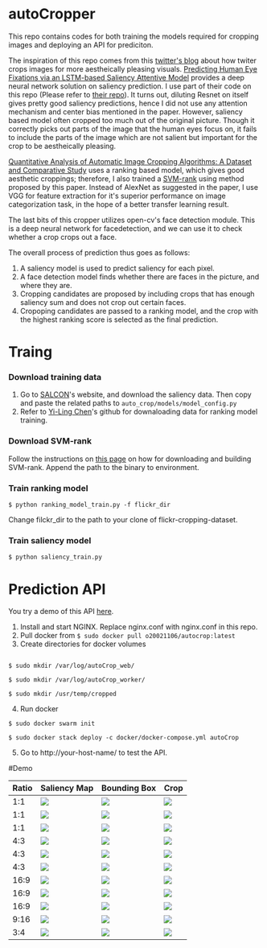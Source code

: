 # autoCropper
This repo contains codes for both training the models required for cropping images 
and deploying an API for prediciton.

The inspiration of this repo comes from this [twitter's blog](https://blog.twitter.com/engineering/en_us/topics/infrastructure/2018/Smart-Auto-Cropping-of-Images.html) about how twiter crops images for more aestheically pleasing visuals.
[Predicting Human Eye Fixations via an LSTM-based Saliency Attentive Model](https://ieeexplore.ieee.org/document/8400593) provides a deep neural network solution on saliency prediction. I use part of their code on this repo (Please refer to [their repo](https://github.com/marcellacornia/sam)).
It turns out, diluting Resnet on itself gives pretty good saliency predictions, hence I did not use any attention mechanism and center bias mentioned in the paper.
However, saliency based model often cropped too much out of the original picture. Though it correctly picks out parts of the image that the human eyes focus on, it fails to include the parts of the image which are not salient but important for the crop to be aestheically pleasing.

 
[Quantitative Analysis of Automatic Image Cropping Algorithms: A Dataset and Comparative Study](https://arxiv.org/abs/1701.01480) uses a ranking based model, which gives good aesthetic croppings; therefore,  I also trained a [SVM-rank](https://www.cs.cornell.edu/people/tj/svm_light/svm_rank.html) using method proposed by this paper. Instead of AlexNet as suggested in the paper, I use VGG for feature extraction for it's superior performance on image categorization task, in the hope of a better transfer learning result.

The last bits of this cropper utilizes open-cv's face detection module. This is a deep neural network for facedetection, and we can use it to check whether a crop crops out a face.

The overall process of prediction thus goes as follows: 
1. A saliency model is used to predict saliency for each pixel.
2. A face detection model finds whether there are faces in the picture, and where they are.
3. Cropping candidates are proposed by including crops that has enough saliency sum and does not crop out certain faces.
4. Cropoping candidates are passed to a ranking model, and the crop with the highest ranking score is selected as the final prediction.

# Traing

### Download training data
1. Go to [SALCON](http://salicon.net/challenge-2017/)'s website, and download the saliency data. Then copy and paste the related paths to ```auto_crop/models/model_config.py```
2. Refer to [Yi-Ling Chen](https://github.com/yiling-chen/flickr-cropping-dataset)'s github for downaloading data for ranking model training.

### Download SVM-rank
Follow the instructions on [this page](https://www.cs.cornell.edu/people/tj/svm_light/svm_rank.html) on how for downloading and building SVM-rank.
Append the path to the binary to environment. 
 
### Train ranking model
```$ python ranking_model_train.py -f flickr_dir```

Change filckr_dir to the path to your clone of flickr-cropping-dataset.

### Train saliency model
```$ python saliency_train.py```


# Prediction API

You try a demo of this API [here](http://35.229.246.22/).

1. Install and start NGINX. Replace nginx.conf with nginx.conf in this repo.
2. Pull docker from ```$ sudo docker pull o20021106/autocrop:latest```
3. Create directories for docker volumes

```

$ sudo mkdir /var/log/autoCrop_web/

$ sudo mkdir /var/log/autoCrop_worker/

$ sudo mkdir /usr/temp/cropped

``` 
4. Run docker

```
$ sudo docker swarm init 
 
$ sudo docker stack deploy -c docker/docker-compose.yml autoCrop
```
5. Go to http://your-host-name/ to test the API.


#Demo


| Ratio | Saliency Map | Bounding Box | Crop |
| ----- |------------ | ------------ | ---- |
| 1:1 | <img src="https://raw.githubusercontent.com/o20021106/autoCrop/master/data/images/1_s.jpg"> | <img src="https://raw.githubusercontent.com/o20021106/autoCrop/master/data/images/1_b.jpg"> | <img src="https://raw.githubusercontent.com/o20021106/autoCrop/master/data/images/1.jpg"> |
| 1:1 | <img src="https://raw.githubusercontent.com/o20021106/autoCrop/master/data/images/3_s.jpeg"> | <img src="https://raw.githubusercontent.com/o20021106/autoCrop/master/data/images/3_b.jpeg"> | <img src="https://raw.githubusercontent.com/o20021106/autoCrop/master/data/images/3.jpeg"> |
| 1:1 | <img src="https://raw.githubusercontent.com/o20021106/autoCrop/master/data/images/4_s.jpeg"> | <img src="https://raw.githubusercontent.com/o20021106/autoCrop/master/data/images/4_b.jpeg"> | <img src="https://raw.githubusercontent.com/o20021106/autoCrop/master/data/images/4.jpeg"> |
| 4:3 | <img src="https://raw.githubusercontent.com/o20021106/autoCrop/master/data/images/2_4to3_s.jpeg"> | <img src="https://raw.githubusercontent.com/o20021106/autoCrop/master/data/images/2_4to3_b.jpeg"> | <img src="https://raw.githubusercontent.com/o20021106/autoCrop/master/data/images/2_4to3.jpeg"> |
| 4:3 | <img src="https://raw.githubusercontent.com/o20021106/autoCrop/master/data/images/7_4to3_s.jpg"> | <img src="https://raw.githubusercontent.com/o20021106/autoCrop/master/data/images/7_4to3_b.jpg"> | <img src="https://raw.githubusercontent.com/o20021106/autoCrop/master/data/images/7_4to3.jpg"> |
| 4:3 | <img src="https://raw.githubusercontent.com/o20021106/autoCrop/master/data/images/10_4to3_s.jpeg"> | <img src="https://raw.githubusercontent.com/o20021106/autoCrop/master/data/images/10_4to3_b.jpeg"> | <img src="https://raw.githubusercontent.com/o20021106/autoCrop/master/data/images/10_4to3.jpeg"> |
| 16:9 | <img src="https://raw.githubusercontent.com/o20021106/autoCrop/master/data/images/6_16to9_s.jpeg"> | <img src="https://raw.githubusercontent.com/o20021106/autoCrop/master/data/images/6_16to9_b.jpeg"> | <img src="https://raw.githubusercontent.com/o20021106/autoCrop/master/data/images/6_16to9.jpeg"> |
| 16:9 | <img src="https://raw.githubusercontent.com/o20021106/autoCrop/master/data/images/6_16to9_s.jpeg"> | <img src="https://raw.githubusercontent.com/o20021106/autoCrop/master/data/images/6_16to9_b.jpeg"> | <img src="https://raw.githubusercontent.com/o20021106/autoCrop/master/data/images/6_16to9.jpeg"> |
| 16:9 | <img src="https://raw.githubusercontent.com/o20021106/autoCrop/master/data/images/8_9to16_s.jpeg"> | <img src="https://raw.githubusercontent.com/o20021106/autoCrop/master/data/images/8_9to16_b.jpeg"> | <img src="https://raw.githubusercontent.com/o20021106/autoCrop/master/data/images/8_9to16.jpeg"> |
| 9:16 | <img src="https://raw.githubusercontent.com/o20021106/autoCrop/master/data/images/9_9to16_s.jpeg"> | <img src="https://raw.githubusercontent.com/o20021106/autoCrop/master/data/images/9_9to16_b.jpeg"> | <img src="https://raw.githubusercontent.com/o20021106/autoCrop/master/data/images/9_9to16.jpeg"> |
| 3:4 | <img src="https://raw.githubusercontent.com/o20021106/autoCrop/master/data/images/5_3to4_s.jpg"> | <img src="https://raw.githubusercontent.com/o20021106/autoCrop/master/data/images/5_3to4_b.jpg"> | <img src="https://raw.githubusercontent.com/o20021106/autoCrop/master/data/images/5_3to4.jpg"> |


